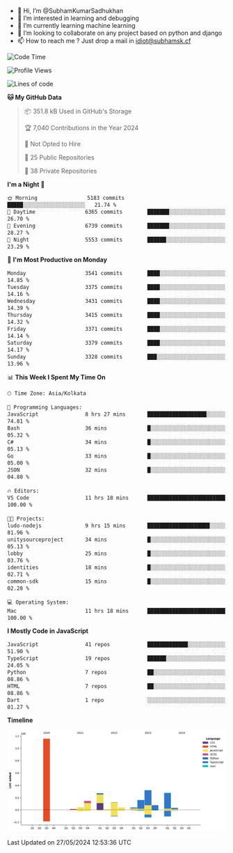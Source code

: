 - 👋 Hi, I’m @SubhamKumarSadhukhan
- 👀 I’m interested in learning and debugging
- 🌱 I’m currently learning machine learning
- 💞️ I’m looking to collaborate on any project based on python and django
- 📫 How to reach me ?
      Just drop a mail in idiot@subhamsk.cf

<!---
SubhamKumarSadhukhan/SubhamKumarSadhukhan is a ✨ special ✨ repository because its `README.md` (this file) appears on your GitHub profile.
You can click the Preview link to take a look at your changes.
--->


<!--START_SECTION:waka-->
![Code Time](http://img.shields.io/badge/Code%20Time-2%2C210%20hrs%2032%20mins-blue)

![Profile Views](http://img.shields.io/badge/Profile%20Views-0-blue)

![Lines of code](https://img.shields.io/badge/From%20Hello%20World%20I%27ve%20Written-2.7%20million%20lines%20of%20code-blue)

**🐱 My GitHub Data** 

> 📦 351.8 kB Used in GitHub's Storage 
 > 
> 🏆 7,040 Contributions in the Year 2024
 > 
> 🚫 Not Opted to Hire
 > 
> 📜 25 Public Repositories 
 > 
> 🔑 38 Private Repositories 
 > 
**I'm a Night 🦉** 

```text
🌞 Morning                5183 commits        █████░░░░░░░░░░░░░░░░░░░░   21.74 % 
🌆 Daytime                6365 commits        ███████░░░░░░░░░░░░░░░░░░   26.70 % 
🌃 Evening                6739 commits        ███████░░░░░░░░░░░░░░░░░░   28.27 % 
🌙 Night                  5553 commits        ██████░░░░░░░░░░░░░░░░░░░   23.29 % 
```
📅 **I'm Most Productive on Monday** 

```text
Monday                   3541 commits        ████░░░░░░░░░░░░░░░░░░░░░   14.85 % 
Tuesday                  3375 commits        ████░░░░░░░░░░░░░░░░░░░░░   14.16 % 
Wednesday                3431 commits        ████░░░░░░░░░░░░░░░░░░░░░   14.39 % 
Thursday                 3415 commits        ████░░░░░░░░░░░░░░░░░░░░░   14.32 % 
Friday                   3371 commits        ████░░░░░░░░░░░░░░░░░░░░░   14.14 % 
Saturday                 3379 commits        ████░░░░░░░░░░░░░░░░░░░░░   14.17 % 
Sunday                   3328 commits        ███░░░░░░░░░░░░░░░░░░░░░░   13.96 % 
```


📊 **This Week I Spent My Time On** 

```text
🕑︎ Time Zone: Asia/Kolkata

💬 Programming Languages: 
JavaScript               8 hrs 27 mins       ███████████████████░░░░░░   74.81 % 
Bash                     36 mins             █░░░░░░░░░░░░░░░░░░░░░░░░   05.32 % 
C#                       34 mins             █░░░░░░░░░░░░░░░░░░░░░░░░   05.13 % 
Go                       33 mins             █░░░░░░░░░░░░░░░░░░░░░░░░   05.00 % 
JSON                     32 mins             █░░░░░░░░░░░░░░░░░░░░░░░░   04.80 % 

🔥 Editors: 
VS Code                  11 hrs 18 mins      █████████████████████████   100.00 % 

🐱‍💻 Projects: 
ludo-nodejs              9 hrs 15 mins       ████████████████████░░░░░   81.96 % 
unitysourceproject       34 mins             █░░░░░░░░░░░░░░░░░░░░░░░░   05.13 % 
lobby                    25 mins             █░░░░░░░░░░░░░░░░░░░░░░░░   03.76 % 
identities               18 mins             █░░░░░░░░░░░░░░░░░░░░░░░░   02.71 % 
common-sdk               15 mins             █░░░░░░░░░░░░░░░░░░░░░░░░   02.28 % 

💻 Operating System: 
Mac                      11 hrs 18 mins      █████████████████████████   100.00 % 
```

**I Mostly Code in JavaScript** 

```text
JavaScript               41 repos            █████████████░░░░░░░░░░░░   51.90 % 
TypeScript               19 repos            ██████░░░░░░░░░░░░░░░░░░░   24.05 % 
Python                   7 repos             ██░░░░░░░░░░░░░░░░░░░░░░░   08.86 % 
HTML                     7 repos             ██░░░░░░░░░░░░░░░░░░░░░░░   08.86 % 
Dart                     1 repo              ░░░░░░░░░░░░░░░░░░░░░░░░░   01.27 % 
```



**Timeline**

![Lines of Code chart](https://raw.githubusercontent.com/SubhamKumarSadhukhan/SubhamKumarSadhukhan/main/assets/bar_graph.png)


 Last Updated on 27/05/2024 12:53:36 UTC
<!--END_SECTION:waka-->
